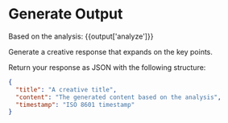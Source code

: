 # Generate Output

Based on the analysis:
{{output['analyze']}}

Generate a creative response that expands on the key points.

Return your response as JSON with the following structure:
```json
{
  "title": "A creative title",
  "content": "The generated content based on the analysis",
  "timestamp": "ISO 8601 timestamp"
}
```